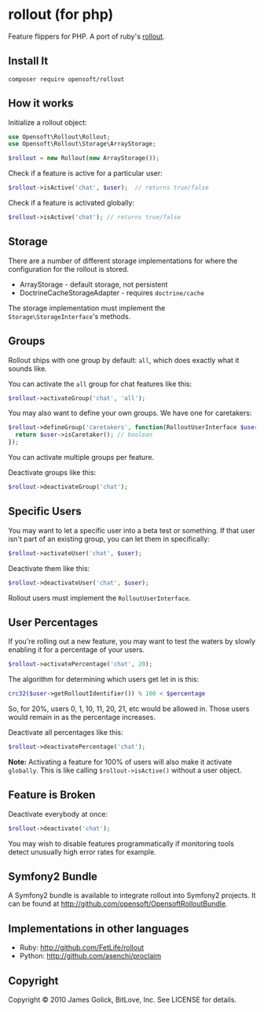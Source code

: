 rollout (for php)
=================

Feature flippers for PHP.  A port of ruby's [rollout](https://github.com/FetLife/rollout).

Install It
----------

    composer require opensoft/rollout

How it works
------------

Initialize a rollout object:

```php
use Opensoft\Rollout\Rollout;
use Opensoft\Rollout\Storage\ArrayStorage;

$rollout = new Rollout(new ArrayStorage());
```

Check if a feature is active for a particular user:

```php
$rollout->isActive('chat', $user);  // returns true/false
```

Check if a feature is activated globally:

```php
$rollout->isActive('chat'); // returns true/false
```

Storage
-------

There are a number of different storage implementations for where the configuration for the rollout is stored.

* ArrayStorage - default storage, not persistent
* DoctrineCacheStorageAdapter - requires `doctrine/cache`

The storage implementation must implement the `Storage\StorageInterface`'s methods.

Groups
------

Rollout ships with one group by default: `all`, which does exactly what it sounds like.

You can activate the `all` group for chat features like this:

```php
$rollout->activateGroup('chat', 'all');
```

You may also want to define your own groups.  We have one for caretakers:

```php
$rollout->defineGroup('caretakers', function(RolloutUserInterface $user) {
  return $user->isCaretaker(); // boolean
});
```

You can activate multiple groups per feature.

Deactivate groups like this:

```php
$rollout->deactivateGroup('chat');
```

Specific Users
--------------

You may want to let a specific user into a beta test or something.  If that user isn't part of an existing group, you can let them in specifically:

```php
$rollout->activateUser('chat', $user);
```

Deactivate them like this:

```php
$rollout->deactivateUser('chat', $user);
```

Rollout users must implement the `RolloutUserInterface`.

User Percentages
----------------

If you're rolling out a new feature, you may want to test the waters by slowly enabling it for a percentage of your users.

```php
$rollout->activatePercentage('chat', 20);
```

The algorithm for determining which users get let in is this:

```php
crc32($user->getRolloutIdentifier()) % 100 < $percentage
```

So, for 20%, users 0, 1, 10, 11, 20, 21, etc would be allowed in. Those users would remain in as the percentage increases.

Deactivate all percentages like this:

```php
$rollout->deactivatePercentage('chat');
```

**Note:** Activating a feature for 100% of users will also make it activate `globally`.  This is like calling `$rollout->isActive()` without a user object.

Feature is Broken
-----------------

Deactivate everybody at once:

```php
$rollout->deactivate('chat');
```

You may wish to disable features programmatically if monitoring tools detect unusually high error rates for example.

Symfony2 Bundle
---------------

A Symfony2 bundle is available to integrate rollout into Symfony2 projects.  It can be found at http://github.com/opensoft/OpensoftRolloutBundle.

Implementations in other languages
----------------------------------

* Ruby: http://github.com/FetLife/rollout
* Python: http://github.com/asenchi/proclaim

Copyright
---------

Copyright © 2010 James Golick, BitLove, Inc. See LICENSE for details.
